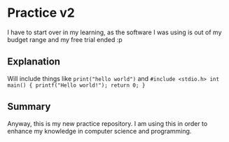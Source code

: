# Practice v2
I have to start over in my learning, as the software I was using is out of my budget range and my free trial ended :p

## Explanation
Will include things like ```print("hello world")``` and ```#include <stdio.h>
int main() {
    printf("Hello world!");
    return 0;
}```

## Summary
Anyway, this is my new practice repository. I am using this in order to enhance my knowledge in computer science and programming.
